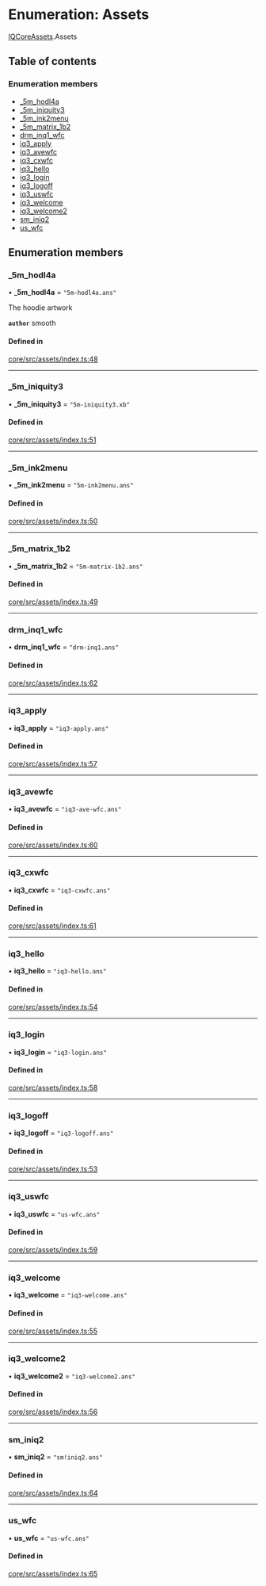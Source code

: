# Enumeration: Assets

[IQCoreAssets](../modules/IQCoreAssets.md).Assets

## Table of contents

### Enumeration members

- [\_5m\_hodl4a](IQCoreAssets.Assets.md#_5m_hodl4a)
- [\_5m\_iniquity3](IQCoreAssets.Assets.md#_5m_iniquity3)
- [\_5m\_ink2menu](IQCoreAssets.Assets.md#_5m_ink2menu)
- [\_5m\_matrix\_1b2](IQCoreAssets.Assets.md#_5m_matrix_1b2)
- [drm\_inq1\_wfc](IQCoreAssets.Assets.md#drm_inq1_wfc)
- [iq3\_apply](IQCoreAssets.Assets.md#iq3_apply)
- [iq3\_avewfc](IQCoreAssets.Assets.md#iq3_avewfc)
- [iq3\_cxwfc](IQCoreAssets.Assets.md#iq3_cxwfc)
- [iq3\_hello](IQCoreAssets.Assets.md#iq3_hello)
- [iq3\_login](IQCoreAssets.Assets.md#iq3_login)
- [iq3\_logoff](IQCoreAssets.Assets.md#iq3_logoff)
- [iq3\_uswfc](IQCoreAssets.Assets.md#iq3_uswfc)
- [iq3\_welcome](IQCoreAssets.Assets.md#iq3_welcome)
- [iq3\_welcome2](IQCoreAssets.Assets.md#iq3_welcome2)
- [sm\_iniq2](IQCoreAssets.Assets.md#sm_iniq2)
- [us\_wfc](IQCoreAssets.Assets.md#us_wfc)

## Enumeration members

### \_5m\_hodl4a

• **\_5m\_hodl4a** = `"5m-hodl4a.ans"`

The hoodie artwork

**`author`** smooth

#### Defined in

[core/src/assets/index.ts:48](https://github.com/iniquitybbs/iniquity/blob/d7c93a1/packages/core/src/assets/index.ts#L48)

___

### \_5m\_iniquity3

• **\_5m\_iniquity3** = `"5m-iniquity3.xb"`

#### Defined in

[core/src/assets/index.ts:51](https://github.com/iniquitybbs/iniquity/blob/d7c93a1/packages/core/src/assets/index.ts#L51)

___

### \_5m\_ink2menu

• **\_5m\_ink2menu** = `"5m-ink2menu.ans"`

#### Defined in

[core/src/assets/index.ts:50](https://github.com/iniquitybbs/iniquity/blob/d7c93a1/packages/core/src/assets/index.ts#L50)

___

### \_5m\_matrix\_1b2

• **\_5m\_matrix\_1b2** = `"5m-matrix-1b2.ans"`

#### Defined in

[core/src/assets/index.ts:49](https://github.com/iniquitybbs/iniquity/blob/d7c93a1/packages/core/src/assets/index.ts#L49)

___

### drm\_inq1\_wfc

• **drm\_inq1\_wfc** = `"drm-inq1.ans"`

#### Defined in

[core/src/assets/index.ts:62](https://github.com/iniquitybbs/iniquity/blob/d7c93a1/packages/core/src/assets/index.ts#L62)

___

### iq3\_apply

• **iq3\_apply** = `"iq3-apply.ans"`

#### Defined in

[core/src/assets/index.ts:57](https://github.com/iniquitybbs/iniquity/blob/d7c93a1/packages/core/src/assets/index.ts#L57)

___

### iq3\_avewfc

• **iq3\_avewfc** = `"iq3-ave-wfc.ans"`

#### Defined in

[core/src/assets/index.ts:60](https://github.com/iniquitybbs/iniquity/blob/d7c93a1/packages/core/src/assets/index.ts#L60)

___

### iq3\_cxwfc

• **iq3\_cxwfc** = `"iq3-cxwfc.ans"`

#### Defined in

[core/src/assets/index.ts:61](https://github.com/iniquitybbs/iniquity/blob/d7c93a1/packages/core/src/assets/index.ts#L61)

___

### iq3\_hello

• **iq3\_hello** = `"iq3-hello.ans"`

#### Defined in

[core/src/assets/index.ts:54](https://github.com/iniquitybbs/iniquity/blob/d7c93a1/packages/core/src/assets/index.ts#L54)

___

### iq3\_login

• **iq3\_login** = `"iq3-login.ans"`

#### Defined in

[core/src/assets/index.ts:58](https://github.com/iniquitybbs/iniquity/blob/d7c93a1/packages/core/src/assets/index.ts#L58)

___

### iq3\_logoff

• **iq3\_logoff** = `"iq3-logoff.ans"`

#### Defined in

[core/src/assets/index.ts:53](https://github.com/iniquitybbs/iniquity/blob/d7c93a1/packages/core/src/assets/index.ts#L53)

___

### iq3\_uswfc

• **iq3\_uswfc** = `"us-wfc.ans"`

#### Defined in

[core/src/assets/index.ts:59](https://github.com/iniquitybbs/iniquity/blob/d7c93a1/packages/core/src/assets/index.ts#L59)

___

### iq3\_welcome

• **iq3\_welcome** = `"iq3-welcome.ans"`

#### Defined in

[core/src/assets/index.ts:55](https://github.com/iniquitybbs/iniquity/blob/d7c93a1/packages/core/src/assets/index.ts#L55)

___

### iq3\_welcome2

• **iq3\_welcome2** = `"iq3-welcome2.ans"`

#### Defined in

[core/src/assets/index.ts:56](https://github.com/iniquitybbs/iniquity/blob/d7c93a1/packages/core/src/assets/index.ts#L56)

___

### sm\_iniq2

• **sm\_iniq2** = `"sm!iniq2.ans"`

#### Defined in

[core/src/assets/index.ts:64](https://github.com/iniquitybbs/iniquity/blob/d7c93a1/packages/core/src/assets/index.ts#L64)

___

### us\_wfc

• **us\_wfc** = `"us-wfc.ans"`

#### Defined in

[core/src/assets/index.ts:65](https://github.com/iniquitybbs/iniquity/blob/d7c93a1/packages/core/src/assets/index.ts#L65)
